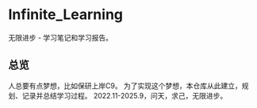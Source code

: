 # Infinite_Learning
无限进步 - 学习笔记和学习报告。

## 总览
人总要有点梦想，比如保研上岸C9。
为了实现这个梦想，本仓库从此建立，规划、记录并总结学习过程。
2022.11-2025.9，问天，求己，无限进步。